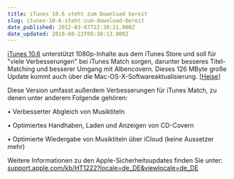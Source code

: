 ```yaml
---
title: iTunes 10.6 steht zum Download bereit
slug: itunes-10-6-steht-zum-download-bereit
date_published: 2012-03-07T22:30:21.000Z
date_updated: 2018-08-22T09:38:13.000Z
---
```


[iTunes 10.6](http://www.apple.com/itunes/download/) unterstützt 1080p-Inhalte aus dem iTunes Store und soll für "viele Verbesserungen" bei iTunes Match sorgen, darunter besseres Titel-Matching und besserer Umgang mit Albencovern. Dieses 126 MByte große Update kommt auch über die Mac-OS-X-Softwareaktualisierung. [[Heise](http://www.heise.de/newsticker/meldung/iOS-5-1-und-iTunes-10-6-veroeffentlicht-1466028.html)]

Diese Version umfasst außerdem Verbesserungen für iTunes Match, zu denen unter anderem Folgende gehören:

• Verbesserter Abgleich von Musiktiteln

• Optimiertes Handhaben, Laden und Anzeigen von CD-Covern

• Optimierte Wiedergabe von Musiktiteln über iCloud (keine Aussetzer mehr)

Weitere Informationen zu den Apple-Sicherheitsupdates finden Sie unter: [support.apple.com/kb/HT1222?locale=de_DE&viewlocale=de_DE](http://support.apple.com/kb/HT1222?locale=de_DE&amp;viewlocale=de_DE)
